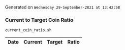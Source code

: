 Generated on `Wednesday 29-September-2021 at 13:42:58`

### Current to Target Coin Ratio
`current_coin_ratio.sh`

Date|Current|Target|Ratio
---|---|---|---
